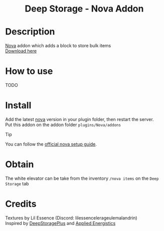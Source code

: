 <h1 align="center">
    Deep Storage - Nova Addon
</h1>


# Description
[Nova](https://github.com/xenondevs/Nova) addon which adds a block to store bulk items<br>
[Download here](https://github.com/CptbeffHeart/DeepStorage/releases)

# How to use
TODO

# Install
Add the latest [nova](https://github.com/xenondevs/Nova) version in your plugin folder, then restart the server.<br>
Put this addon on the addon folder `plugins/Nova/addons`
>[!Tip]
> You can follow the [official nova setup guide](https://xenondevs.xyz/docs/nova/admin/setup/).

# Obtain
The white elevator can be take from the inventory `/nova items` on the `Deep Storage` tab

# Credits
Textures by Lil Essence (Discord: lilessencelerageulemalandrin)
<br>
Inspired by [DeepStoragePlus](https://github.com/christopherwalkerml/DeepStoragePlus) and [Applied Energistics](https://www.curseforge.com/minecraft/mc-mods/applied-energistics-2)
